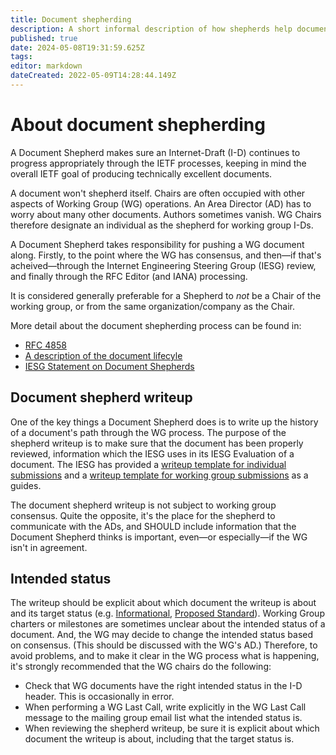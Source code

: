 ```yaml
---
title: Document shepherding
description: A short informal description of how shepherds help documents progress through the working group process.
published: true
date: 2024-05-08T19:31:59.625Z
tags: 
editor: markdown
dateCreated: 2022-05-09T14:28:44.149Z
---
```


# About document shepherding
A Document Shepherd makes sure an Internet-Draft (I-D) continues to progress appropriately through the IETF processes, keeping in mind the overall IETF goal of producing technically excellent documents. 

A document won't shepherd itself. Chairs are often occupied with other aspects of Working Group (WG) operations. An Area Director (AD) has to worry about many other documents. Authors sometimes vanish. WG Chairs therefore designate an individual as the shepherd for working group I-Ds.

A Document Shepherd takes responsibility for pushing a WG document along.  Firstly, to the point where the WG has consensus, and then—if that's acheived—through the Internet Engineering Steering Group (IESG) review, and finally through the RFC Editor (and IANA) processing. 

It is considered generally preferable for a Shepherd to *not* be a Chair of the working group, or from the same organization/company as the Chair.

More detail about the document shepherding process can be found in:
* [RFC 4858](https://www.rfc-editor.org/rfc/rfc4858.html)
* [A description of the document lifecyle](/documents/lifecycle)
* [IESG Statement on Document Shepherds](https://datatracker.ietf.org/doc/statement-iesg-iesg-statement-on-document-shepherds-20101011/)

## Document shepherd writeup

One of the key things a Document Shepherd does is to write up the history of a document's path through the WG process. The purpose of the shepherd writeup is to make sure that the document has been properly reviewed, information which the IESG uses in its IESG Evaluation of a document. The IESG has provided a [writeup template for individual submissions](https://datatracker.ietf.org/doc/shepherdwriteup-template/individual) and a [writeup template for working group submissions](https://datatracker.ietf.org/doc/shepherdwriteup-template/workinggroup) as a guides.

The document shepherd writeup is not subject to working group consensus. Quite the opposite, it's the place for the shepherd to communicate with the ADs, and SHOULD include information that the Document Shepherd thinks is important, even—or especially—if the WG isn't in agreement.

## Intended status

The writeup should be explicit about which document the writeup is about  and its target status (e.g. [Informational](https://datatracker.ietf.org/doc/html/rfc2026#section-4.2.2), [Proposed Standard](https://datatracker.ietf.org/doc/html/rfc6410#section-2.1)). Working Group charters or milestones are sometimes unclear about the intended status of a document. And, the WG may decide to change the intended status based on consensus. (This should be discussed with the WG's AD.) Therefore, to avoid problems, and to make it clear in the WG process what is happening, it's strongly recommended that the WG chairs do the following:

* Check that WG documents have the right intended status in the I-D header. This is occasionally in error.
* When performing a WG Last Call, write explicitly in the WG Last Call message to the mailing group email list what the intended status is.
* When reviewing the shepherd writeup, be sure it is explicit about which document the writeup is about, including that the target status is.